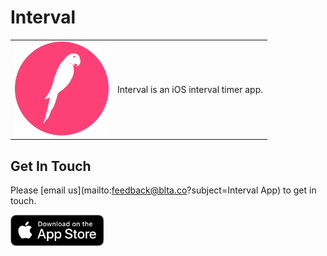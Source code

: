 # Interval

| | |
|-|-|
| <img width=150 src="assets/images/app-logo.png"> | Interval is an iOS interval timer app. |

## Get In Touch
Please [email us](mailto:feedback@blta.co?subject=Interval App) to get in touch.

<a href="https://apps.apple.com/us/app/parrot-recorder-and-looper/id1527210110" rel="Download on the App Store">
    <img width=150 src="assets/images/app-store-button.svg">
</a>
